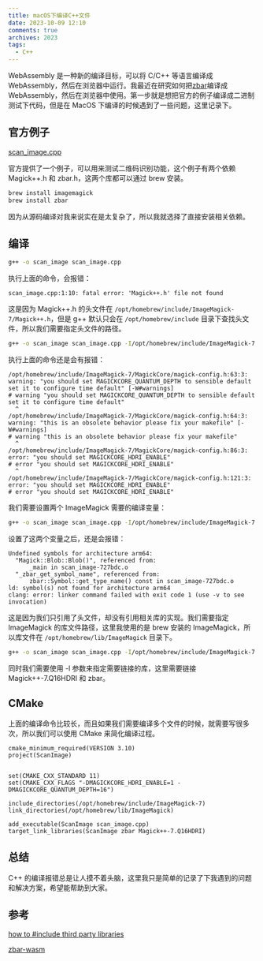 ```yaml
---
title: macOS下编译C++文件
date: 2023-10-09 12:10
comments: true
archives: 2023
tags:
  - C++
---
```


WebAssembly 是一种新的编译目标，可以将 C/C++ 等语言编译成 WebAssembly，然后在浏览器中运行。我最近在研究如何把[zbar](https://github.com/mchehab/zbar)编译成 WebAssembly，然后在浏览器中使用。第一步就是想把官方的例子编译成二进制测试下代码，但是在 MacOS 下编译的时候遇到了一些问题，这里记录下。

## 官方例子

[scan_image.cpp](https://github.com/mchehab/zbar/blob/master/examples/scan_image.cpp)

官方提供了一个例子，可以用来测试二维码识别功能，这个例子有两个依赖 Magick++.h 和 zbar.h，这两个库都可以通过 brew 安装。

```bash
brew install imagemagick
brew install zbar
```

因为从源码编译对我来说实在是太复杂了，所以我就选择了直接安装相关依赖。

## 编译

```bash
g++ -o scan_image scan_image.cpp
```

执行上面的命令，会报错：

```
scan_image.cpp:1:10: fatal error: 'Magick++.h' file not found
```

这是因为 Magick++.h 的头文件在 `/opt/homebrew/include/ImageMagick-7/Magick++.h`，但是 g++ 默认只会在 `/opt/homebrew/include` 目录下查找头文件，所以我们需要指定头文件的路径。

```bash
g++ -o scan_image scan_image.cpp -I/opt/homebrew/include/ImageMagick-7
```

执行上面的命令还是会有报错：

```
/opt/homebrew/include/ImageMagick-7/MagickCore/magick-config.h:63:3: warning: "you should set MAGICKCORE_QUANTUM_DEPTH to sensible default set it to configure time default" [-W#warnings]
# warning "you should set MAGICKCORE_QUANTUM_DEPTH to sensible default set it to configure time default"
  ^
/opt/homebrew/include/ImageMagick-7/MagickCore/magick-config.h:64:3: warning: "this is an obsolete behavior please fix your makefile" [-W#warnings]
# warning "this is an obsolete behavior please fix your makefile"
  ^
/opt/homebrew/include/ImageMagick-7/MagickCore/magick-config.h:86:3: error: "you should set MAGICKCORE_HDRI_ENABLE"
# error "you should set MAGICKCORE_HDRI_ENABLE"
  ^
/opt/homebrew/include/ImageMagick-7/MagickCore/magick-config.h:121:3: error: "you should set MAGICKCORE_HDRI_ENABLE"
# error "you should set MAGICKCORE_HDRI_ENABLE"
```

我们需要设置两个 ImageMagick 需要的编译变量：

```bash
g++ -o scan_image scan_image.cpp -I/opt/homebrew/include/ImageMagick-7 -DMAGICKCORE_QUANTUM_DEPTH=16 -DMAGICKCORE_HDRI_ENABLE=0
```

设置了这两个变量之后，还是会报错：

```
Undefined symbols for architecture arm64:
  "Magick::Blob::Blob()", referenced from:
      _main in scan_image-727bdc.o
  "_zbar_get_symbol_name", referenced from:
      zbar::Symbol::get_type_name() const in scan_image-727bdc.o
ld: symbol(s) not found for architecture arm64
clang: error: linker command failed with exit code 1 (use -v to see invocation)
```

这是因为我们只引用了头文件，却没有引用相关库的实现。我们需要指定 ImageMagick 的库文件路径，这里我使用的是 brew 安装的 ImageMagick，所以库文件在 `/opt/homebrew/lib/ImageMagick` 目录下。

```bash
g++ -o scan_image scan_image.cpp -I/opt/homebrew/include/ImageMagick-7 -L/opt/homebrew/lib/ImageMagick -DMAGICKCORE_QUANTUM_DEPTH=16 -DMAGICKCORE_HDRI_ENABLE=0 -lMagick++-7.Q16HDRI -lzbar
```

同时我们需要使用 -l 参数来指定需要链接的库，这里需要链接 Magick++-7.Q16HDRI 和 zbar。

## CMake

上面的编译命令比较长，而且如果我们需要编译多个文件的时候，就需要写很多次，所以我们可以使用 CMake 来简化编译过程。

```
cmake_minimum_required(VERSION 3.10)
project(ScanImage)


set(CMAKE_CXX_STANDARD 11)
set(CMAKE_CXX_FLAGS "-DMAGICKCORE_HDRI_ENABLE=1 -DMAGICKCORE_QUANTUM_DEPTH=16")

include_directories(/opt/homebrew/include/ImageMagick-7)
link_directories(/opt/homebrew/lib/ImageMagick)

add_executable(ScanImage scan_image.cpp)
target_link_libraries(ScanImage zbar Magick++-7.Q16HDRI)
```

## 总结

C++ 的编译报错总是让人摸不着头脑，这里我只是简单的记录了下我遇到的问题和解决方案，希望能帮助到大家。

## 参考

[how to #include third party libraries](https://stackoverflow.com/questions/17887265/how-to-include-third-party-libraries)

[zbar-wasm](https://github.com/undecaf/zbar-wasm)
